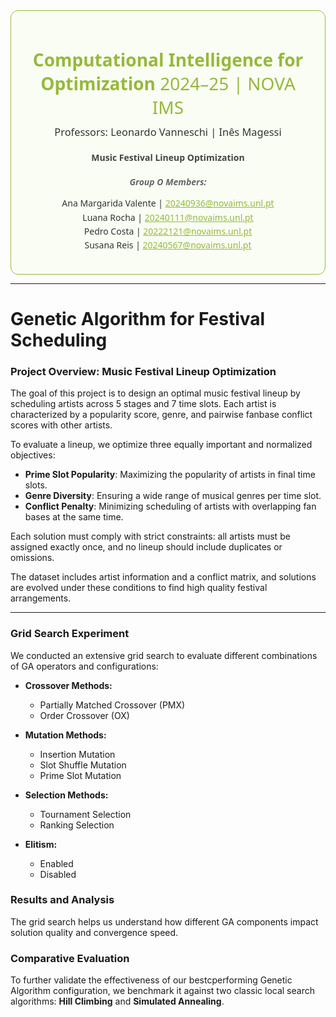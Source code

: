 <div style="text-align: center; font-family: 'Segoe UI', sans-serif; color: #333; padding: 20px; border-radius: 12px; border: 1px solid #97b83a; background-color: #f9fdf4;">

  <h1 style="color: #97b83a; margin-bottom: 10px;">Computational Intelligence for Optimization <span style="font-weight: 300;">2024–25 | NOVA IMS</span></h1>

  <h3 style="margin-top: 5px; margin-bottom: 20px; font-weight: 500;">Professors: Leonardo Vanneschi | Inês Magessi</h3>

  <h4 style="margin-top: 20px; margin-bottom: 10px; color: #444;">Music Festival Lineup Optimization</h4>

  <h5 style="margin-top: 20px; margin-bottom: 5px; color: #666;">Group O Members:</h5>
  <ul style="list-style: none; padding-left: 0; line-height: 1.6;">
    <li>Ana Margarida Valente | <a href="mailto:20240936@novaims.unl.pt" style="color: #97b83a;">20240936@novaims.unl.pt</a></li>
    <li>Luana Rocha | <a href="mailto:20240111@novaims.unl.pt" style="color: #97b83a;">20240111@novaims.unl.pt</a></li>
    <li>Pedro Costa | <a href="mailto:20222121@novaims.unl.pt" style="color: #97b83a;">20222121@novaims.unl.pt</a></li>
    <li>Susana Reis | <a href="mailto:20240567@novaims.unl.pt" style="color: #97b83a;">20240567@novaims.unl.pt</a></li>
  </ul>

</div>

---

# Genetic Algorithm for Festival Scheduling

### Project Overview: Music Festival Lineup Optimization

The goal of this project is to design an optimal music festival lineup by scheduling artists across 5 stages and 7 time slots. Each artist is characterized by a popularity score, genre, and pairwise fanbase conflict scores with other artists.

To evaluate a lineup, we optimize three equally important and normalized objectives:
- **Prime Slot Popularity**: Maximizing the popularity of artists in final time slots.
- **Genre Diversity**: Ensuring a wide range of musical genres per time slot.
- **Conflict Penalty**: Minimizing scheduling of artists with overlapping fan bases at the same time.

Each solution must comply with strict constraints: all artists must be assigned exactly once, and no lineup should include duplicates or omissions.

The dataset includes artist information and a conflict matrix, and solutions are evolved under these conditions to find high quality festival arrangements.

---

### Grid Search Experiment

We conducted an extensive grid search to evaluate different combinations of GA operators and configurations:

- **Crossover Methods:**  
  - Partially Matched Crossover (PMX)  
  - Order Crossover (OX)  

- **Mutation Methods:**  
  - Insertion Mutation  
  - Slot Shuffle Mutation  
  - Prime Slot Mutation  

- **Selection Methods:**  
  - Tournament Selection 
  - Ranking Selection 

- **Elitism:**  
  - Enabled  
  - Disabled

### Results and Analysis

The grid search helps us understand how different GA components impact solution quality and convergence speed.

### Comparative Evaluation

To further validate the effectiveness of our bestcperforming Genetic Algorithm configuration, we benchmark it against two classic local search algorithms: **Hill Climbing** and **Simulated Annealing**. 

